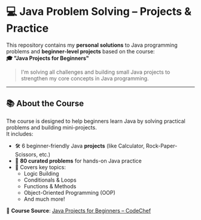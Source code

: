 # 💻 Java Problem Solving – Projects & Practice

This repository contains my **personal solutions** to Java programming problems and **beginner-level projects** based on the course:  
**🎓 "Java Projects for Beginners"**

> I'm solving all challenges and building small Java projects to strengthen my core concepts in Java programming.

---

## 📚 About the Course

The course is designed to help beginners learn Java by solving practical problems and building mini-projects.  
It includes:

- 🛠️ 6 beginner-friendly Java **projects** (like Calculator, Rock-Paper-Scissors, etc.)
- 🧩 **80 curated problems** for hands-on Java practice
- 🧠 Covers key topics:  
  - Logic Building  
  - Conditionals & Loops  
  - Functions & Methods  
  - Object-Oriented Programming (OOP)  
  - And much more!

🔗 **Course Source**: [Java Projects for Beginners – CodeChef](https://www.codechef.com/practice/projects-java)


